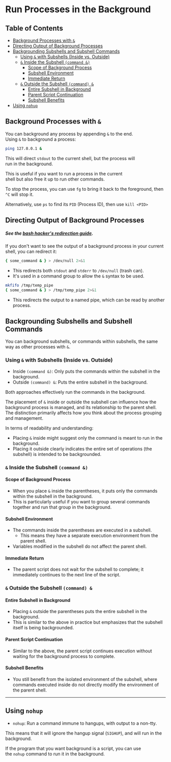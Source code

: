 # Run Processes in the Background  

## Table of Contents
- [Background Processes with `&`](#background-processes-with-) 
- [Directing Output of Background Processes](#directing-output-of-background-processes) 
- [Backgrounding Subshells and Subshell Commands](#backgrounding-subshells-and-subshell-commands) 
    - [Using `&` with Subshells (Inside vs. Outside)](#using--with-subshells-inside-vs-outside) 
    - [`&` Inside the Subshell `(command &)`](#-inside-the-subshell-command-) 
        - [Scope of Background Process](#scope-of-background-process) 
        - [Subshell Environment](#subshell-environment) 
        - [Immediate Return](#immediate-return) 
    - [`&` Outside the Subshell `(command) &`](#-outside-the-subshell-command-) 
        - [Entire Subshell in Background](#entire-subshell-in-background) 
        - [Parent Script Continuation](#parent-script-continuation) 
        - [Subshell Benefits](#subshell-benefits) 
- [Using `nohup`](#using-nohup) 

## Background Processes with `&`
 
You can background any process by appending `&` to the end.  
Using `&` to background a process:
```bash  
ping 127.0.0.1 &  
```
This will direct `stdout` to the current shell, but the process will  
run in the background.

This is useful if you want to run a process in the current  
shell but also free it up to run other commands.  
 
To stop the process, you can use `fg` to bring it back to the 
foreground, then `^C` will stop it.
 
Alternatively, use `ps` to find its `PID` (Process ID), then use `kill <PID>`

## Directing Output of Background Processes
##### See the [bash hacker's redirection guide](https://web.archive.org/web/20230315225157/https://wiki.bash-hackers.org/howto/redirection_tutorial).  
If you don't want to see the output of a background process 
in your current shell, you can redirect it:
```bash
{ some_command & } > /dev/null 2>&1
```

- This redirects both `stdout` and `stderr` to `/dev/null` (trash can).  
- It's used in a command group to allow the `&` syntax to be used.  

```bash
mkfifo /tmp/temp_pipe
{ some_command & } > /tmp/temp_pipe 2>&1
```

- This redirects the output to a named pipe, which can be read by another process.  


## Backgrounding Subshells and Subshell Commands
You can background subshells, or commands within subshells, the same way
as other processes with `&`.
 
### Using `&` with Subshells (Inside vs. Outside) 

- Inside `(command &)`: Only puts the commands within the subshell in the background.
- Outside `(command) &`: Puts the entire subshell in the background.  

Both approaches effectively run the commands in the background.  
 
The placement of `&` inside or outside the subshell can influence
how the background process is managed, and its relationship to the
parent shell.  
The distinction primarily affects how you think about the process grouping and management.  

In terms of readability and understanding:

- Placing `&` inside might suggest only the command is meant to run in the background.
- Placing it outside clearly indicates the entire set of 
  operations (the subshell) is intended to be backgrounded.


### `&` Inside the Subshell `(command &)`
 
#### Scope of Background Process
- When you place `&` inside the parentheses, it puts only the commands
  within the subshell in the background.  
- This is particularly useful if you want to group several commands
  together and run that group in the background.

#### Subshell Environment
- The commands inside the parentheses are executed in a subshell.
    - This means they have a separate execution environment from the parent shell.  
- Variables modified in the subshell do not affect the parent shell.

#### Immediate Return
- The parent script does not wait for the subshell to complete; it
  immediately continues to the next line of the script.


### `&` Outside the Subshell `(command) &`
 
#### Entire Subshell in Background
- Placing `&` outside the parentheses puts the entire subshell in the background.  
- This is similar to the above in practice but emphasizes that the subshell
  itself is being backgrounded.

#### Parent Script Continuation
- Similar to the above, the parent script continues execution without
  waiting for the background process to complete.

#### Subshell Benefits
- You still benefit from the isolated environment of the 
  subshell, where commands executed inside do not directly
  modify the environment of the parent shell.


---

## Using `nohup`

- `nohup`: Run a command immune to hangups, with output to a non-tty.  

This means that it will ignore the hangup signal (`SIGHUP`), and will run in 
the background.  

If the program that you want background is a script, you can use  
the `nohup` command to run it in the background.  




